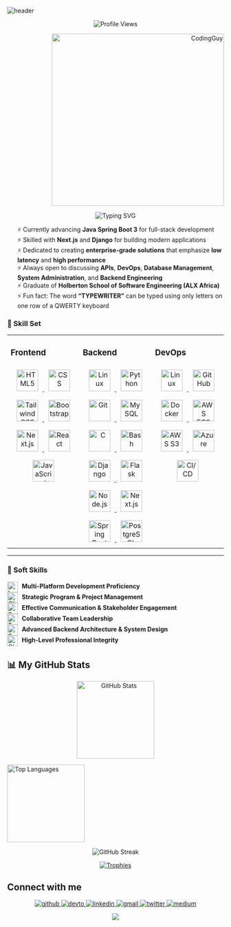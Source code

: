 <!-- TOP BANNER (WAVING) -->
![header](https://capsule-render.vercel.app/api?type=waving&color=gradient&height=230&section=header&text=Ewedairo%20Israel%20Ayomide&fontSize=36&fontAlign=50&fontAlignY=35)

<!-- PROFILE VIEWS BADGE -->
<p align="center">
  <img src="https://komarev.com/ghpvc/?username=Israelshecktar&style=plastic&color=red&label=PROFILE+VIEWS" alt="Profile Views" />
</p>

<!-- CODING GIF (RIGHT-ALIGNED) -->
<p align="right">
  <img alt="CodingGuy" width="400" src="https://cdn.dribbble.com/users/1162077/screenshots/3848914/media/320984a9ca58b3c73274c9259ecf6de8.gif" />
</p>

<!-- TYPING SVG INTRO -->
<p align="center">
  <img src="https://readme-typing-svg.demolab.com?font=Fira+Code&weight=600&size=18&pause=1000&color=180D1D&center=true&width=435&lines=Hi+there!+It's+great+to+have+you+here;I'm+Israel%2C+Your+Solution-Oriented+Engineer;Delighted+to+Meet+You!" alt="Typing SVG" />
</p>

<!-- BULLETED INTRO SECTION -->
<p align="center">
  <ul style="list-style-type: none;">
    <li>⚡ Currently advancing <strong>Java Spring Boot 3</strong> for full-stack development</li>
    <li>⚡ Skilled with <strong>Next.js</strong> and <strong>Django</strong> for building modern applications</li>
    <li>⚡ Dedicated to creating <strong>enterprise-grade solutions</strong> that emphasize <strong>low latency</strong> and <strong>high performance</strong></li>
    <li>⚡ Always open to discussing <strong>APIs</strong>, <strong>DevOps</strong>, <strong>Database Management</strong>, <strong>System Administration</strong>, and <strong>Backend Engineering</strong></li>
    <li>⚡ Graduate of <strong>Holberton School of Software Engineering (ALX Africa)</strong></li>
    <li>⚡ Fun fact: The word <strong>“TYPEWRITER”</strong> can be typed using only letters on one row of a QWERTY keyboard</li>
  </ul>
</p>

### 👔 Skill Set
<table><tr><td valign="top" width="33%">



### Frontend
<div align="center">
  <a href="https://en.wikipedia.org/wiki/HTML5" target="_blank">
    <img style="margin: 10px" src="https://profilinator.rishav.dev/skills-assets/html5-original-wordmark.svg" alt="HTML5" height="50" />
  </a>
  <a href="https://en.wikipedia.org/wiki/CSS" target="_blank">
    <img style="margin: 10px" src="https://profilinator.rishav.dev/skills-assets/css3-original-wordmark.svg" alt="CSS" height="50" />
  </a>
 <a href="https://tailwindcss.com/" target="_blank">
  <img style="margin: 10px" src="https://upload.wikimedia.org/wikipedia/commons/d/d5/Tailwind_CSS_Logo.svg" alt="Tailwind CSS" height="50" />
</a>

  <a href="https://getbootstrap.com/" target="_blank">
    <img style="margin: 10px" src="https://profilinator.rishav.dev/skills-assets/bootstrap-plain.svg" alt="Bootstrap" height="50" />
  </a>
  <a href="https://nextjs.org/" target="_blank">
    <img style="margin: 10px" src="https://profilinator.rishav.dev/skills-assets/nextjs.png" alt="Next.js" height="50" />
  </a>
  <a href="https://reactjs.org/" target="_blank">
    <img style="margin: 10px" src="https://profilinator.rishav.dev/skills-assets/react-original-wordmark.svg" alt="React" height="50" />
  </a> 
  <a href="https://www.javascript.com/" target="_blank">
    <img style="margin: 10px" src="https://profilinator.rishav.dev/skills-assets/javascript-original.svg" alt="JavaScript" height="50" />
  </a>
</div>
</td><td valign="top" width="33%">



### Backend
<div align="center">
  <a href="https://www.linux.org/" target="_blank">
    <img style="margin: 10px" src="https://profilinator.rishav.dev/skills-assets/linux-original.svg" alt="Linux" height="50" />
  </a>
  <a href="https://www.python.org/" target="_blank">
    <img style="margin: 10px" src="https://profilinator.rishav.dev/skills-assets/python-original.svg" alt="Python" height="50" />
  </a>
  <a href="https://github.com/" target="_blank">
    <img style="margin: 10px" src="https://profilinator.rishav.dev/skills-assets/git-scm-icon.svg" alt="Git" height="50" />
  </a>
  <a href="https://www.mysql.com/" target="_blank">
    <img style="margin: 10px" src="https://profilinator.rishav.dev/skills-assets/mysql-original-wordmark.svg" alt="MySQL" height="50" />
  </a>
  <a href="https://www.cprogramming.com/" target="_blank">
    <img style="margin: 10px" src="https://profilinator.rishav.dev/skills-assets/c-original.svg" alt="C" height="50" />
  </a>
  <a href="https://www.gnu.org/software/bash/" target="_blank">
    <img style="margin: 10px" src="https://profilinator.rishav.dev/skills-assets/gnu_bash-icon.svg" alt="Bash" height="50" />
  </a>
  <a href="https://www.djangoproject.com/" target="_blank">
    <img style="margin: 10px" src="https://profilinator.rishav.dev/skills-assets/django-original.svg" alt="Django" height="50" />
  </a>
  <a href="https://flask.palletsprojects.com/" target="_blank">
    <img style="margin: 10px" src="https://profilinator.rishav.dev/skills-assets/flask.png" alt="Flask" height="50" />
  </a>
   <a href="https://nodejs.org/" target="_blank">
    <img style="margin: 10px" src="https://profilinator.rishav.dev/skills-assets/nodejs-original-wordmark.svg" alt="Node.js" height="50" />
  </a>
  <a href="https://nextjs.org/" target="_blank">
    <img style="margin: 10px" src="https://profilinator.rishav.dev/skills-assets/nextjs.png" alt="Next.js" height="50" />
  </a>
  <a href="https://spring.io/" target="_blank">
    <img style="margin: 10px" src="https://profilinator.rishav.dev/skills-assets/springio-icon.svg" alt="Spring Boot 3" height="50" />
  </a>
  <a href="https://www.postgresql.org/" target="_blank">
    <img style="margin: 10px" src="https://profilinator.rishav.dev/skills-assets/postgresql-original-wordmark.svg" alt="PostgreSQL" height="50" />
  </a>
</div>
</td><td valign="top" width="33%">



### DevOps
<div align="center">
  <a href="https://www.linux.org/" target="_blank">
    <img style="margin: 10px" src="https://profilinator.rishav.dev/skills-assets/linux-original.svg" alt="Linux" height="50" />
  </a>
  <a href="https://github.com/" target="_blank">
    <img style="margin: 10px" src="https://github.githubassets.com/images/modules/logos_page/GitHub-Mark.png" alt="GitHub" height="50" />
  </a>
  <a href="https://www.docker.com/" target="_blank">
    <img style="margin: 10px" src="https://www.docker.com/wp-content/uploads/2022/03/Moby-logo.png" alt="Docker" height="50" />
  </a>
  <a href="https://aws.amazon.com/ec2/" target="_blank">
    <img style="margin: 10px" src="https://profilinator.rishav.dev/skills-assets/amazonwebservices-original-wordmark.svg" alt="AWS EC2" height="50" />
  </a>
  <a href="https://aws.amazon.com/s3/" target="_blank">
    <img style="margin: 10px" src="https://profilinator.rishav.dev/skills-assets/amazonwebservices-original-wordmark.svg" alt="AWS S3" height="50" />
  </a>
  <a href="https://azure.microsoft.com/" target="_blank">
    <img style="margin: 10px" src="https://profilinator.rishav.dev/skills-assets/microsoft_azure-icon.svg" alt="Azure" height="50" />
  </a>
  <a href="https://www.jenkins.io/" target="_blank">
    <img style="margin: 10px" src="https://www.jenkins.io/images/logos/jenkins/jenkins.png" alt="CI/CD" height="50" />
  </a>
</div>

</td></tr></table>

<hr>


### 👔 Soft Skills

<img src="https://cdn-icons-png.flaticon.com/512/3566/3566345.png" alt="Laptop" width="25" style="vertical-align:middle;margin-right:5px;"> **Multi-Platform Development Proficiency**  
<img src="https://cdn-icons-png.flaticon.com/512/879/879757.png" alt="Clipboard" width="25" style="vertical-align:middle;margin-right:5px;"> **Strategic Program & Project Management**  
<img src="https://cdn-icons-png.flaticon.com/512/1377/1377407.png" alt="Speech Bubble" width="25" style="vertical-align:middle;margin-right:5px;"> **Effective Communication & Stakeholder Engagement**  
<img src="https://cdn-icons-png.flaticon.com/512/2545/2545873.png" alt="Team" width="25" style="vertical-align:middle;margin-right:5px;"> **Collaborative Team Leadership**  
<img src="https://cdn-icons-png.flaticon.com/512/2492/2492799.png" alt="Server" width="25" style="vertical-align:middle;margin-right:5px;"> **Advanced Backend Architecture & System Design**  
<img src="https://cdn-icons-png.flaticon.com/512/845/845646.png" alt="Check Mark" width="25" style="vertical-align:middle;margin-right:5px;"> **High-Level Professional Integrity**

## 📊 My GitHub Stats
<p align="center">
  <!-- GitHub Stats -->
  <img
    src="https://github-readme-stats.vercel.app/api?username=Israelshecktar&show_icons=true&count_private=true&hide_border=true&theme=dark"
    height="180em"
    alt="GitHub Stats"
  />
  
  <!-- Top Languages -->
  <img
    src="https://github-readme-stats.vercel.app/api/top-langs/?username=Israelshecktar&langs_count=8&layout=compact&hide_border=true&theme=dark"
    height="180em"
    alt="Top Languages"
  />
</p>

<p align="center">
  <img
    src="https://github-readme-streak-stats.herokuapp.com?user=Israelshecktar&theme=dark&hide_border=true"
    alt="GitHub Streak"
  />
</p>

<p align="center">
  <a href="https://github.com/ryo-ma/github-profile-trophy">
    <img
      src="https://github-profile-trophy.vercel.app/?username=Israelshecktar&theme=onedark&no-frame=true&row=1&margin-w=15"
      alt="Trophies"
    />
  </a>
</p>

## Connect with me
<div align="center">
  <a href="https://github.com/Israelshecktar" target="_blank">
    <img src="https://img.shields.io/badge/github-%2324292e.svg?&style=for-the-badge&logo=github&logoColor=white" alt="github" />
  </a>
  <a href="https://dev.to/Israelshecktar" target="_blank">
    <img src="https://img.shields.io/badge/dev.to-%2308090A.svg?&style=for-the-badge&logo=dev.to&logoColor=white" alt="devto" />
  </a>
  <a href="https://www.linkedin.com/in/israel-ewedairo-439bb5240/" target="_blank">
    <img src="https://img.shields.io/badge/linkedin-%231E77B5.svg?&style=for-the-badge&logo=linkedin&logoColor=white" alt="linkedin" />
  </a>
  <a href="mailto:iamshecktar1996@gmail.com" target="_blank">
    <img src="https://img.shields.io/badge/gmail-%23D14836.svg?&style=for-the-badge&logo=gmail&logoColor=white" alt="gmail" />
  </a>
  <a href="https://twitter.com/shecktar5" target="_blank">
    <img src="https://img.shields.io/badge/twitter-%2300acee.svg?&style=for-the-badge&logo=twitter&logoColor=white" alt="twitter" />
  </a>
  <a href="https://medium.com/@iamshecktar1996" target="_blank">
    <img src="https://img.shields.io/badge/medium-fff?style=for-the-badge&logo=medium&logoColor=black" alt="medium" />
  </a>
</div>

<p align="center">
  <a href="https://www.buymeacoffee.com/Israelshecktar" target="_blank">
    <img
      src="https://img.shields.io/badge/Donate-Buy%20Me%20A%20Coffee-orange.svg?style=flat-square&logo=buymeacoffee"
      align="center"
    />
  </a>
</p>

